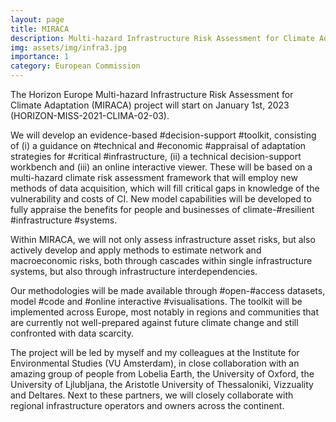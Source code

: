 ```yaml
---
layout: page
title: MIRACA
description: Multi-hazard Infrastructure Risk Assessment for Climate Adaptation
img: assets/img/infra3.jpg
importance: 1
category: European Commission
---
```


The Horizon Europe Multi-hazard Infrastructure Risk Assessment for Climate Adaptation (MIRACA) project will start on January 1st, 2023 (HORIZON-MISS-2021-CLIMA-02-03).

We will develop an evidence-based #decision-support #toolkit, consisting of (i) a guidance on #technical and #economic #appraisal of adaptation strategies for #critical #infrastructure, (ii) a technical decision-support workbench and (iii) an online interactive viewer. These will be based on a multi-hazard climate risk assessment framework that will employ new methods of data acquisition, which will fill critical gaps in knowledge of the vulnerability and costs of CI. New model capabilities will be developed to fully appraise the benefits for people and businesses of climate-#resilient #infrastructure #systems. 

Within MIRACA, we will not only assess infrastructure asset risks, but also actively develop and apply methods to estimate network and macroeconomic risks, both through cascades within single infrastructure systems, but also through infrastructure interdependencies.

Our methodologies will be made available through #open-#access datasets, model #code and #online interactive #visualisations. The toolkit will be implemented across Europe, most notably in regions and communities that are currently not well-prepared against future climate change and still confronted with data scarcity.

The project will be led by myself and my colleagues at the Institute for Environmental Studies (VU Amsterdam), in close collaboration with an amazing group of people from Lobelia Earth, the University of Oxford, the University of Ljlubljana, the Aristotle University of Thessaloniki, Vizzuality and Deltares. Next to these partners, we will closely collaborate with regional infrastructure operators and owners across the continent.